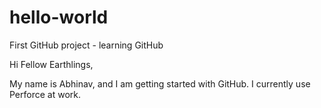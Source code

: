 # hello-world
First GitHub project - learning GitHub

Hi Fellow Earthlings, 

My name is Abhinav, and I am getting started with GitHub. I currently use Perforce at work.
